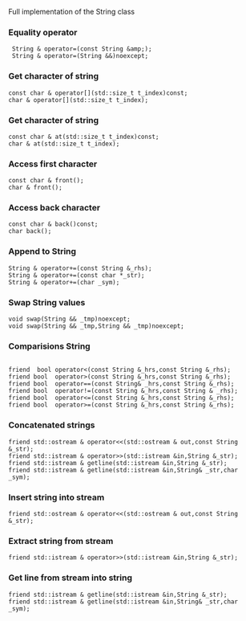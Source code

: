 Full implementation of the String class

### Equality operator

```plaintext
 String & operator=(const String &amp;); 
 String & operator=(String &&)noexcept;
```

### **Get character of string**

```plaintext
const char & operator[](std::size_t t_index)const;
char & operator[](std::size_t t_index);
```

### **Get character of string**

```plaintext
const char & at(std::size_t t_index)const;
char & at(std::size_t t_index);
```

### **Access first character**

```plaintext
const char & front();
char & front();
```

### **Access back character**

```plaintext
const char & back()const;
char back();
```

### **Append to String**

```plaintext
String & operator+=(const String &_rhs);
String & operator+=(const char *_str);
String & operator+=(char _sym);
```

### **Swap String values**

```plaintext
void swap(String && _tmp)noexcept;
void swap(String && _tmp,String && _tmp)noexcept;
```

###  **Comparisions String** 

```plaintext

friend  bool operator<(const String &_hrs,const String &_rhs);
friend bool  operator>(const String &_hrs,const String &_rhs);
friend bool  operator==(const String& _hrs,const String &_rhs);
friend bool  operator!=(const String &_hrs,const String & _rhs);
friend bool  operator<=(const String &_hrs,const String &_rhs);
friend bool  operator>=(const String &_hrs,const String &_rhs);
```

### Concatenated strings
```
friend std::ostream & operator<<(std::ostream & out,const String &_str);
friend std::istream & operator>>(std::istream &in,String &_str);
friend std::istream & getline(std::istream &in,String &_str);
friend std::istream & getline(std::istream &in,String& _str,char _sym);
```

### Insert string into stream
```
friend std::ostream & operator<<(std::ostream & out,const String &_str);
```

### Extract string from stream
```
friend std::istream & operator>>(std::istream &in,String &_str);
```

### Get line from stream into string
```  
friend std::istream & getline(std::istream &in,String &_str);
friend std::istream & getline(std::istream &in,String& _str,char _sym);
```
